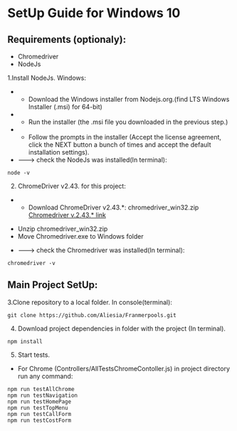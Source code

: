 # SetUp Guide for Windows 10
## Requirements (optionaly):
+ Chromedriver
+ NodeJs


1.Install NodeJs.
Windows: 
* + Download the Windows installer from Nodejs.org.(find LTS Windows Installer (.msi) for 64-bit)
* + Run the installer (the .msi file you downloaded in the previous step.)
* + Follow the prompts in the installer (Accept the license agreement, click the NEXT button a bunch of times and accept the default installation settings).
* ---> check the NodeJs was installed(In terminal):
```
node -v
```
2. ChromeDriver v2.43. for this project: 
* + Download ChromeDriver v2.43.*: chromedriver_win32.zip 
[Chromedriver v.2.43.* link](https://chromedriver.storage.googleapis.com/index.html?path=2.43/)
+ Unzip chromedriver_win32.zip
+ Move Chromedriver.exe to Windows folder
* ---> check the Chromedriver was installed(In terminal):
```
chromedriver -v
```
## Main Project SetUp:
3.Clone repository to a local folder. In console(terminal):
```
git clone https://github.com/Aliesia/Franmerpools.git
```
4. Download project dependencies in folder with the project (In terminal).
```
npm install
```
5. Start tests.
* For Chrome (Controllers/AllTestsChromeContoller.js) in project directory run any command:
```
npm run testAllChrome
npm run testNavigation
npm run testHomePage 
npm run testTopMenu
npm run testCallForm
npm run testCostForm
```
